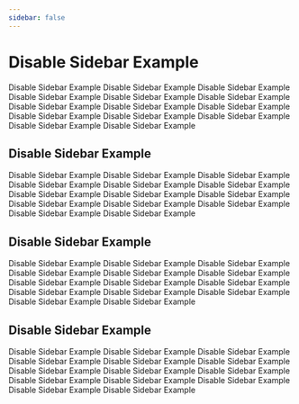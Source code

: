 ```yaml
---
sidebar: false
---
```


# Disable Sidebar Example

Disable Sidebar Example Disable Sidebar Example Disable Sidebar Example Disable Sidebar Example Disable Sidebar Example Disable Sidebar Example Disable Sidebar Example Disable Sidebar Example Disable Sidebar Example Disable Sidebar Example Disable Sidebar Example Disable Sidebar Example Disable Sidebar Example Disable Sidebar Example 

## Disable Sidebar Example

Disable Sidebar Example Disable Sidebar Example Disable Sidebar Example Disable Sidebar Example Disable Sidebar Example Disable Sidebar Example Disable Sidebar Example Disable Sidebar Example Disable Sidebar Example Disable Sidebar Example Disable Sidebar Example Disable Sidebar Example Disable Sidebar Example Disable Sidebar Example 

## Disable Sidebar Example

Disable Sidebar Example Disable Sidebar Example Disable Sidebar Example Disable Sidebar Example Disable Sidebar Example Disable Sidebar Example Disable Sidebar Example Disable Sidebar Example Disable Sidebar Example Disable Sidebar Example Disable Sidebar Example Disable Sidebar Example Disable Sidebar Example Disable Sidebar Example 

## Disable Sidebar Example

Disable Sidebar Example Disable Sidebar Example Disable Sidebar Example Disable Sidebar Example Disable Sidebar Example Disable Sidebar Example Disable Sidebar Example Disable Sidebar Example Disable Sidebar Example Disable Sidebar Example Disable Sidebar Example Disable Sidebar Example Disable Sidebar Example Disable Sidebar Example 